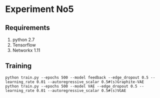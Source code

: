 # Experiment No5

## Requirements
1. python 2.7
2. Tensorflow
3. Networkx 1.11

## Training

```
python train.py --epochs 500 --model feedback --edge_dropout 0.5 --learning_rate 0.01 --autoregressive_scalar 0.5#(s)Graphite-VAE
python train.py --epochs 500 --model VAE --edge_dropout 0.5 --learning_rate 0.01 --autoregressive_scalar 0.5#(s)VGAE
```
